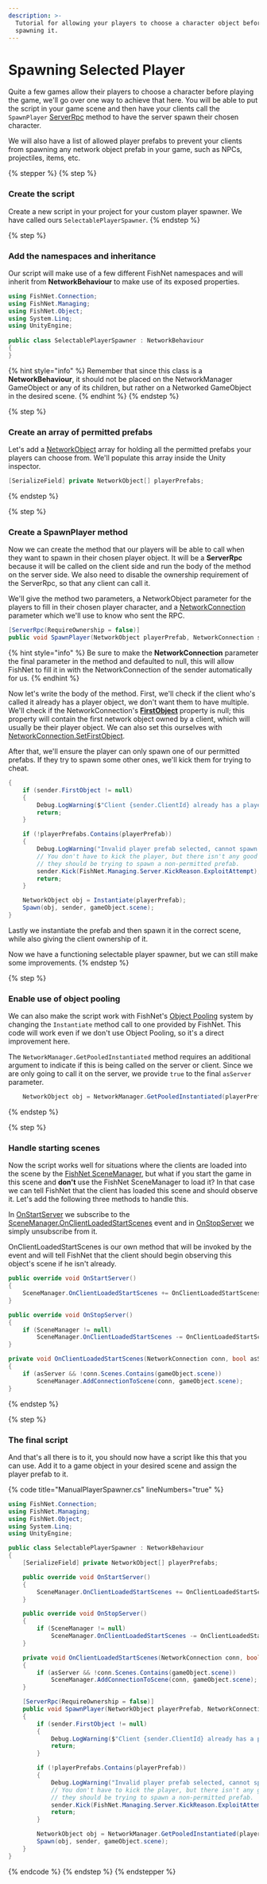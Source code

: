 ```yaml
---
description: >-
  Tutorial for allowing your players to choose a character object before
  spawning it.
---
```


# Spawning Selected Player

Quite a few games allow their players to choose a character before playing the game, we'll go over one way to achieve that here. You will be able to put the script in your game scene and then have your clients call the `SpawnPlayer` [ServerRpc](../../../guides/features/network-communication/remote-procedure-calls.md#serverrpc) method to have the server spawn their chosen character.

We will also have a list of allowed player prefabs to prevent your clients from spawning any network object prefab in your game, such as NPCs, projectiles, items, etc.

{% stepper %}
{% step %}
### Create the script

Create a new script in your project for your custom player spawner. We have called ours `SelectablePlayerSpawner`.
{% endstep %}

{% step %}
### Add the namespaces and inheritance

Our script will make use of a few different FishNet namespaces and will inherit from **NetworkBehaviour** to make use of its exposed properties.

```csharp
using FishNet.Connection;
using FishNet.Managing;
using FishNet.Object;
using System.Linq;
using UnityEngine;
​
public class SelectablePlayerSpawner : NetworkBehaviour
{
}
```

{% hint style="info" %}
Remember that since this class is a **NetworkBehaviour**, it should not be placed on the NetworkManager GameObject or any of its children, but rather on a Networked GameObject in the desired scene.
{% endhint %}
{% endstep %}

{% step %}
### Create an array of permitted prefabs

Let's add a [NetworkObject](../../../guides/features/networked-gameobjects-and-scripts/networkobjects/) array for holding all the permitted prefabs your players can choose from. We'll populate this array inside the Unity inspector.

```csharp
[SerializeField] private NetworkObject[] playerPrefabs;
```
{% endstep %}

{% step %}
### Create a SpawnPlayer method

Now we can create the method that our players will be able to call when they want to spawn in their chosen player object. It will be a **ServerRpc** because it will be called on the client side and run the body of the method on the server side. We also need to disable the ownership requirement of the ServerRpc, so that any client can call it.

We'll give the method two parameters, a NetworkObject parameter for the players to fill in their chosen player character, and a [NetworkConnection](../../../guides/features/server-and-client-identification/networkconnections.md) parameter which we'll use to know who sent the RPC.

```csharp
[ServerRpc(RequireOwnership = false)]
public void SpawnPlayer(NetworkObject playerPrefab, NetworkConnection sender = null)
```

{% hint style="info" %}
Be sure to make the **NetworkConnection** parameter the final parameter in the method and defaulted to null, this will allow FishNet to fill it in with the NetworkConnection of the sender automatically for us.
{% endhint %}

Now let's write the body of the method. First, we'll check if the client who's called it already has a player object, we don't want them to have multiple. We'll check if the NetworkConnection's [**FirstObject**](https://fish-networking.com/FishNet/api/api/FishNet.Connection.NetworkConnection.html#FishNet_Connection_NetworkConnection_FirstObject) property is null; this property will contain the first network object owned by a client, which will usually be their player object. We can also set this ourselves with [NetworkConnection.SetFirstObject](https://fish-networking.com/FishNet/api/api/FishNet.Connection.NetworkConnection.html#FishNet_Connection_NetworkConnection_SetFirstObject_FishNet_Object_NetworkObject_).

After that, we'll ensure the player can only spawn one of our permitted prefabs. If they try to spawn some other ones, we'll kick them for trying to cheat.

```csharp
{
    if (sender.FirstObject != null)
    {
        Debug.LogWarning($"Client {sender.ClientId} already has a player object; not spawning another.");
        return;
    }

    if (!playerPrefabs.Contains(playerPrefab))
    {
        Debug.LogWarning("Invalid player prefab selected, cannot spawn.");
        // You don't have to kick the player, but there isn't any good reason 
        // they should be trying to spawn a non-permitted prefab.
        sender.Kick(FishNet.Managing.Server.KickReason.ExploitAttempt);
        return;
    }

    NetworkObject obj = Instantiate(playerPrefab);
    Spawn(obj, sender, gameObject.scene);
}
```

Lastly we instantiate the prefab and then spawn it in the correct scene, while also giving the client ownership of it.

Now we have a functioning selectable player spawner, but we can still make some improvements.
{% endstep %}

{% step %}
### Enable use of object pooling

We can also make the script work with FishNet's [Object Pooling](../../../guides/features/networked-gameobjects-and-scripts/spawning/object-pooling.md) system by changing the `Instantiate` method call to one provided by FishNet. This code will work even if we don't use Object Pooling, so it's a direct improvement here.

The `NetworkManager.GetPooledInstantiated` method requires an additional argument to indicate if this is being called on the server or client. Since we are only going to call it on the server, we provide `true` to the final `asServer` parameter.

```csharp
    NetworkObject obj = NetworkManager.GetPooledInstantiated(playerPrefab, asServer: true);
```
{% endstep %}

{% step %}
### Handle starting scenes

Now the script works well for situations where the clients are loaded into the scene by the [FishNet SceneManager](../../../guides/features/scene-management/), but what if you start the game in this scene and **don't** use the FishNet SceneManager to load it? In that case we can tell FishNet that the client has loaded this scene and should observe it. Let's add the following three methods to handle this.

In [OnStartServer](../../../guides/features/networked-gameobjects-and-scripts/network-behaviour-guides.md#onstartserver) we subscribe to the [SceneManager.OnClientLoadedStartScenes](https://fish-networking.com/FishNet/api/api/FishNet.Managing.Scened.SceneManager.html#FishNet_Managing_Scened_SceneManager_OnClientLoadedStartScenes) event and in [OnStopServer](../../../guides/features/networked-gameobjects-and-scripts/network-behaviour-guides.md#onstopserver) we simply unsubscribe from it.

OnClientLoadedStartScenes is our own method that will be invoked by the event and will tell FishNet that the client should begin observing this object's scene if he isn't already.

```csharp
public override void OnStartServer()
{
    SceneManager.OnClientLoadedStartScenes += OnClientLoadedStartScenes;
}

public override void OnStopServer()
{
    if (SceneManager != null)
        SceneManager.OnClientLoadedStartScenes -= OnClientLoadedStartScenes;
}

private void OnClientLoadedStartScenes(NetworkConnection conn, bool asServer)
{
    if (asServer && !conn.Scenes.Contains(gameObject.scene))
        SceneManager.AddConnectionToScene(conn, gameObject.scene);
}
```
{% endstep %}

{% step %}
### The final script

And that's all there is to it, you should now have a script like this that you can use. Add it to a game object in your desired scene and assign the player prefab to it.

{% code title="ManualPlayerSpawner.cs" lineNumbers="true" %}
```csharp
using FishNet.Connection;
using FishNet.Managing;
using FishNet.Object;
using System.Linq;
using UnityEngine;

public class SelectablePlayerSpawner : NetworkBehaviour
{
    [SerializeField] private NetworkObject[] playerPrefabs;

    public override void OnStartServer()
    {
        SceneManager.OnClientLoadedStartScenes += OnClientLoadedStartScenes;
    }

    public override void OnStopServer()
    {
        if (SceneManager != null)
            SceneManager.OnClientLoadedStartScenes -= OnClientLoadedStartScenes;
    }

    private void OnClientLoadedStartScenes(NetworkConnection conn, bool asServer)
    {
        if (asServer && !conn.Scenes.Contains(gameObject.scene))
            SceneManager.AddConnectionToScene(conn, gameObject.scene);
    }

    [ServerRpc(RequireOwnership = false)]
    public void SpawnPlayer(NetworkObject playerPrefab, NetworkConnection sender = null)
    {
        if (sender.FirstObject != null)
        {
            Debug.LogWarning($"Client {sender.ClientId} already has a player object; not spawning another.");
            return;
        }

        if (!playerPrefabs.Contains(playerPrefab))
        {
            Debug.LogWarning("Invalid player prefab selected, cannot spawn.");
            // You don't have to kick the player, but there isn't any good reason 
            // they should be trying to spawn a non-permitted prefab.
            sender.Kick(FishNet.Managing.Server.KickReason.ExploitAttempt);
            return;
        }

        NetworkObject obj = NetworkManager.GetPooledInstantiated(playerPrefab, asServer: true);
        Spawn(obj, sender, gameObject.scene);
    }
}
```
{% endcode %}
{% endstep %}
{% endstepper %}
